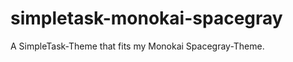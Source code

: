 simpletask-monokai-spacegray
============================

A SimpleTask-Theme that fits my Monokai Spacegray-Theme.
